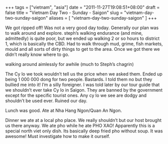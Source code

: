 +++
tags = ["vietnam", "asia"]
date = "2011-11-27T19:08:51+08:00"
draft = false
title = "Vietnam Day Two - Sunday - Saigon"
slug = "vietnam-day-two-sunday-saigon"
aliases = [
	"vietnam-day-two-sunday-saigon"
]
+++

We got ripped off! Was not a very good day today. Generally our plan was to walk around and explore. steph’s walking endurance (and mine, admittedly) is quite poor, but we ended up walking 2 or so hours to district 1, which is basically the CBD. Had to walk through mud, grime, fish markets, mould and all sorts of dirty things to get to the area. Once we got there we didn’t really know where to go.

walking around aimlessly for awhile (much to Steph’s chagrin)

The Cy lo we took wouldn’t tell us the price when we asked them. Ended up being 1 000 000 dong for two people. Bastards. I told them no but they bullied me into it! I’m a silly foreigner. I was told later by our tour guide that we shouldn’t ever take Cy lo in Saigon. They are banned by the government except for the specific tourist ones. Any cy lo we see are dodgy and shouldn’t be used ever. Ruined our day.

Lunch was good. Ate at Nha Hang Ngon/Quan An Ngon.

Dinner we ate at a local pho place. We really shouldn’t but our host brought us there anyway. We ate pho while he ate PHO XAO! Apparently this is a special north viet only dish. Its basically deep fried pho without soup. It was awesome! Must investigate how to make it ourself.



